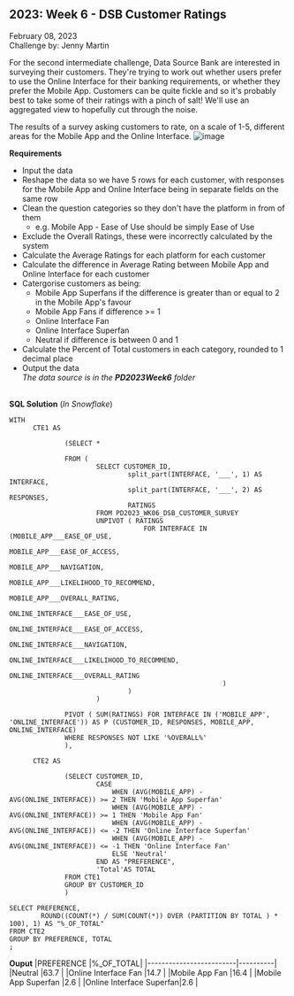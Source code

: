 **2023: Week 6 - DSB Customer Ratings**
-------------------

February 08, 2023  
Challenge by: Jenny Martin

For the second intermediate challenge, Data Source Bank are interested in surveying their customers. They're trying to work out whether users prefer to use the Online Interface for their banking requirements, or whether they prefer the Mobile App. Customers can be quite fickle and so it's probably best to take some of their ratings with a pinch of salt! We'll use an aggregated view to hopefully cut through the noise.
  
The results of a survey asking customers to rate, on a scale of 1-5, different areas for the Mobile App and the Online Interface.
![image](https://github.com/shresnit/SQL-Projects/assets/100710335/e5b20e33-87ad-4dd5-8564-73ffc0031297)
<br>

**Requirements**
- Input the data
- Reshape the data so we have 5 rows for each customer, with responses for the Mobile App and Online Interface being in separate fields on the same row
- Clean the question categories so they don't have the platform in from of them
  - e.g. Mobile App - Ease of Use should be simply Ease of Use
- Exclude the Overall Ratings, these were incorrectly calculated by the system
- Calculate the Average Ratings for each platform for each customer 
- Calculate the difference in Average Rating between Mobile App and Online Interface for each customer
- Catergorise customers as being:
  - Mobile App Superfans if the difference is greater than or equal to 2 in the Mobile App's favour
  - Mobile App Fans if difference >= 1
  - Online Interface Fan
  - Online Interface Superfan
  - Neutral if difference is between 0 and 1
- Calculate the Percent of Total customers in each category, rounded to 1 decimal place
- Output the data  
*The data source is in the **PD2023Week6** folder*
  <br>
  <br>

**SQL Solution** (*In Snowflake*)  


    WITH 
          CTE1 AS 
      
                  (SELECT *
                          
                  FROM (
                          SELECT CUSTOMER_ID,
                                  split_part(INTERFACE, '___', 1) AS INTERFACE,
                                  split_part(INTERFACE, '___', 2) AS RESPONSES,
                                  RATINGS
                          FROM PD2023_WK06_DSB_CUSTOMER_SURVEY
                          UNPIVOT ( RATINGS
                                      FOR INTERFACE IN (MOBILE_APP___EASE_OF_USE, 
                                                          MOBILE_APP___EASE_OF_ACCESS, 
                                                          MOBILE_APP___NAVIGATION, 
                                                          MOBILE_APP___LIKELIHOOD_TO_RECOMMEND, 
                                                          MOBILE_APP___OVERALL_RATING,
                                                          ONLINE_INTERFACE___EASE_OF_USE, 
                                                          ONLINE_INTERFACE___EASE_OF_ACCESS, 
                                                          ONLINE_INTERFACE___NAVIGATION, 
                                                          ONLINE_INTERFACE___LIKELIHOOD_TO_RECOMMEND, 
                                                          ONLINE_INTERFACE___OVERALL_RATING 
                                                          )
                                  )
                          )
                  
                  PIVOT ( SUM(RATINGS) FOR INTERFACE IN ('MOBILE_APP', 'ONLINE_INTERFACE')) AS P (CUSTOMER_ID, RESPONSES, MOBILE_APP, ONLINE_INTERFACE)
                  WHERE RESPONSES NOT LIKE '%OVERALL%'
                  ),
            
          CTE2 AS
      
                  (SELECT CUSTOMER_ID,
                          CASE
                              WHEN (AVG(MOBILE_APP) - AVG(ONLINE_INTERFACE)) >= 2 THEN 'Mobile App Superfan'
                              WHEN (AVG(MOBILE_APP) - AVG(ONLINE_INTERFACE)) >= 1 THEN 'Mobile App Fan'
                              WHEN (AVG(MOBILE_APP) - AVG(ONLINE_INTERFACE)) <= -2 THEN 'Online Interface Superfan'
                              WHEN (AVG(MOBILE_APP) - AVG(ONLINE_INTERFACE)) <= -1 THEN 'Online Interface Fan'
                              ELSE 'Neutral'
                          END AS "PREFERENCE",
                          'Total'AS TOTAL
                  FROM CTE1
                  GROUP BY CUSTOMER_ID
                  )

    SELECT PREFERENCE,
            ROUND((COUNT(*) / SUM(COUNT(*)) OVER (PARTITION BY TOTAL ) * 100), 1) AS "%_OF_TOTAL"
    FROM CTE2
    GROUP BY PREFERENCE, TOTAL
    ;
        
**Ouput** 
|PREFERENCE               |%_OF_TOTAL|
|-------------------------|----------|
|Neutral                  |63.7      |
|Online Interface Fan     |14.7      |
|Mobile App Fan           |16.4      |
|Mobile App Superfan      |2.6       |
|Online Interface Superfan|2.6       |


<br>
<br>


